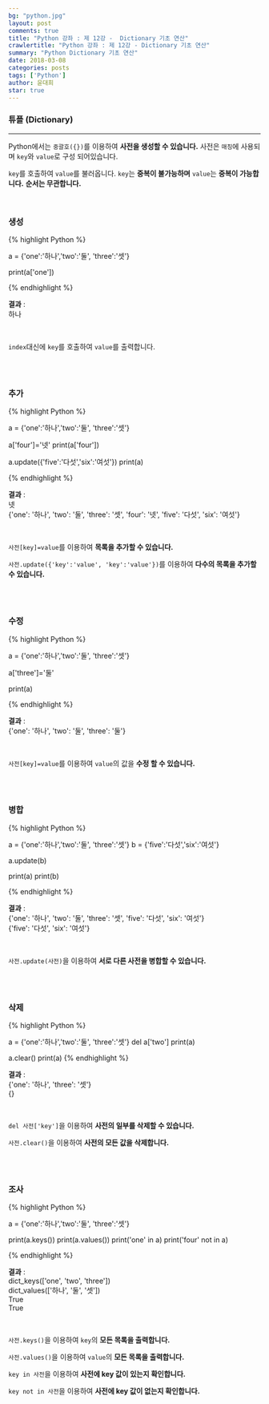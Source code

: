 ```yaml
---
bg: "python.jpg"
layout: post
comments: true
title: "Python 강좌 : 제 12강 -  Dictionary 기초 연산"
crawlertitle: "Python 강좌 : 제 12강 - Dictionary 기초 연산"
summary: "Python Dictionary 기초 연산"
date: 2018-03-08
categories: posts
tags: ['Python']
author: 윤대희
star: true
---
```


### 튜플 (Dictionary) ###
----------
Python에서는 `중괄호({})`를 이용하여 **사전을 생성할 수 있습니다.** 사전은 `매칭`에 사용되며 `key`와 `value`로 구성 되어있습니다.

`key`를 호출하여 `value`를 불러옵니다. `key`는 **중복이 불가능하며** `value`는 **중복이 가능합니다.** **순서는 무관합니다.**

<br>

<h3>생성</h3>
{% highlight Python %}

a = {'one':'하나','two':'둘', 'three':'셋'}

print(a['one'])

{% endhighlight %}

**결과**
:    
하나

<br>

`index`대신에 `key`를 호출하여 `value`를 출력합니다.

<br>
<br>

<h3>추가</h3>
{% highlight Python %}

a = {'one':'하나','two':'둘', 'three':'셋'}

a['four']='넷'
print(a['four'])

a.update({'five':'다섯','six':'여섯'})
print(a)

{% endhighlight %}

**결과**
:    
넷<br>
{'one': '하나', 'two': '둘', 'three': '셋', 'four': '넷', 'five': '다섯', 'six': '여섯'}

<br>

`사전[key]=value`를 이용하여 **목록을 추가할 수 있습니다.**

`사전.update({'key':'value', 'key':'value'})`를 이용하여 **다수의 목록을 추가할 수 있습니다.**

<br>
<br>

<h3>수정</h3>
{% highlight Python %}

a = {'one':'하나','two':'둘', 'three':'셋'}

a['three']='둘'

print(a)

{% endhighlight %}

**결과**
:    
{'one': '하나', 'two': '둘', 'three': '둘'}

<br>

`사전[key]=value`를 이용하여 `value`의 값을 **수정 할 수 있습니다.**

<br>
<br>

<h3>병합</h3>
{% highlight Python %}

a = {'one':'하나','two':'둘', 'three':'셋'}
b = {'five':'다섯','six':'여섯'}

a.update(b)

print(a)
print(b)

{% endhighlight %}

**결과**
:    
{'one': '하나', 'two': '둘', 'three': '셋', 'five': '다섯', 'six': '여섯'}<br>
{'five': '다섯', 'six': '여섯'}

<br>

`사전.update(사전)`을 이용하여 **서로 다른 사전을 병합할 수 있습니다.**

<br>
<br>

<h3>삭제</h3>
{% highlight Python %}

a = {'one':'하나','two':'둘', 'three':'셋'}
del a['two']
print(a)

a.clear()
print(a)
{% endhighlight %}

**결과**
:    
{'one': '하나', 'three': '셋'}<br>
{}

<br>

`del 사전['key']`을 이용하여 **사전의 일부를 삭제할 수 있습니다.**

`사전.clear()`을 이용하여 **사전의 모든 값을 삭제합니다.**

<br>
<br>

<h3>조사</h3>
{% highlight Python %}

a = {'one':'하나','two':'둘', 'three':'셋'}

print(a.keys())
print(a.values())
print('one' in a)
print('four' not in a)

{% endhighlight %}

**결과**
:    
dict_keys(['one', 'two', 'three']) <br>
dict_values(['하나', '둘', '셋'])<br>
True<br>
True

<br>

`사전.keys()`을 이용하여 `key`의 **모든 목록을 출력합니다.**

`사전.values()`을 이용하여 `value`의 **모든 목록을 출력합니다.**

`key in 사전`을 이용하여 **사전에 key 값이 있는지 확인합니다.**

`key not in 사전`을 이용하여 **사전에 key 값이 없는지 확인합니다.**




